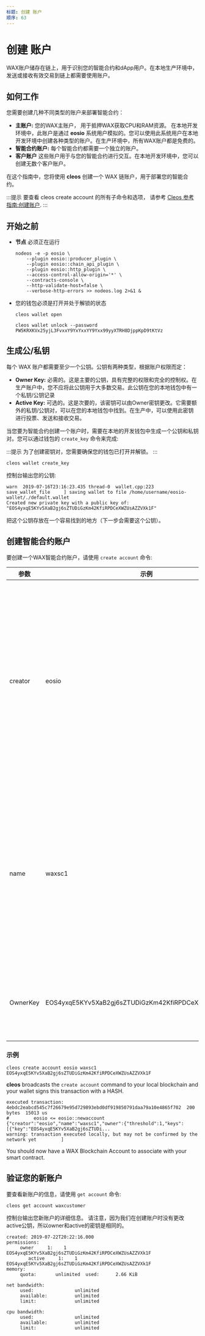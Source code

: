 ```yaml
---
标题: 创建 账户
顺序: 63
---
```


# 创建 账户

WAX账户储存在链上，用于识别您的智能合约和dApp用户。在本地生产环境中，发送或接收有效交易到链上都需要使用账户。 

## 如何工作

您需要创建几种不同类型的账户来部署智能合约：

- **主账户:** 您的WAX主账户， 用于抵押WAX获取CPU和RAM资源。 在本地开发环境中，此账户是通过 **eosio** 系统用户模拟的。您可以使用此系统用户在本地开发环境中创建各种类型的账户。在生产环境中，所有WAX账户都是免费的。
- **智能合约账户:** 每个智能合约都需要一个独立的账户。 
- **客户账户** 这些账户用于与您的智能合约进行交互。在本地开发环境中，您可以创建无数个客户账户。

在这个指南中，您将使用 **cleos** 创建一个 WAX 链账户，用于部署您的智能合约。

:::提示
要查看 cleos create account 的所有子命令和选项， 请参考 <a href="https://docs.eosnetwork.com/leap/latest/cleos/command-reference/create/account" target="_blank">Cleos 参考指南:创建账户</a>.
:::

## 开始之前

- **节点** 必须正在运行 
    ```shell
    nodeos -e -p eosio \
        --plugin eosio::producer_plugin \
        --plugin eosio::chain_api_plugin \
        --plugin eosio::http_plugin \
        --access-control-allow-origin='*' \
        --contracts-console \
        --http-validate-host=false \
        --verbose-http-errors >> nodeos.log 2>&1 &
    ```
- 您的钱包必须是打开并处于解锁的状态
    ```shell
    cleos wallet open
    ```

    ```shell
    cleos wallet unlock --password PW5KRXKVx25yjL3FvxxY9YxYxxYY9Yxx99yyXTRH8DjppKpD9tKtVz
    ```

<!--"/usr/opt/eosio/1.7.3/bin/keosd" launched
Failed to connect to nodeos at http://127.0.0.1:8888/; is nodeos running?

Error 3120006: No available wallet
Ensure that you have created a wallet and have it open
Error Details:
You don't have any wallet!-->

## 生成公/私钥

每个 WAX 账户都需要至少一个公钥。公钥有两种类型，根据账户权限而定：

- **Owner Key:** 必需的。这是主要的公钥，具有完整的权限和完全的控制权。在生产账户中，您不应将此公钥用于大多数交易。此公钥在您的本地钱包中有一个私钥/公钥记录
- **Active Key:** 可选的。这是次要的，该密钥可以由Owner密钥更改。它需要额外的私钥/公钥对，可以在您的本地钱包中找到。在生产中，可以使用此密钥进行投票、发送和接收交易。

当您要为智能合约创建一个账户时，需要在本地的开发钱包中生成一个公钥和私钥对。您可以通过钱包的 `create_key` 命令来完成:

:::提示
为了创建密钥对，您需要确保您的钱包已打开并解锁。
:::

```shell
cleos wallet create_key
```

控制台输出您的公钥:

```shell
warn  2019-07-16T23:16:23.435 thread-0  wallet.cpp:223                save_wallet_file     ] saving wallet to file /home/username/eosio-wallet/./default.wallet
Created new private key with a public key of: "EOS4yxqE5KYv5XaB2gj6sZTUDiGzKm42KfiRPDCeXWZUsAZZVXk1F"
```

把这个公钥存放在一个容易找到的地方（下一步会需要这个公钥）。

## 创建智能合约账户

要创建一个WAX智能合约账户，请使用 `create account` 命令:

| 参数 | 示例 | 描述
| --- | ----------- | -------------------------- |
| creator | eosio | 这个参数是用来创建新账户的主要账户名称。在生产环境中，这个主要账户就是您的 WAX 账户。 |
| name | waxsc1 | 新账户的名称。账户名称必须少于13个字符，并且只能包含字母[a-z]和数字[1-5]。 |
| OwnerKey | EOS4yxqE5KYv5XaB2gj6sZTUDiGzKm42KfiRPDCeXWZUsAZZVXk1F | 公钥是您从本地开发钱包生成的。 |

### 示例

```shell
cleos create account eosio waxsc1 EOS4yxqE5KYv5XaB2gj6sZTUDiGzKm42KfiRPDCeXWZUsAZZVXk1F 
```

**cleos** broadcasts the `create account` command to your local blockchain and your wallet signs this transaction with a HASH.

```shell
executed transaction: 4ebdc2eabcd545c7f26679e95d729893ebd0df919850791daa79a10e4865f702  200 bytes  15013 us
#         eosio <= eosio::newaccount            {"creator":"eosio","name":"waxsc1","owner":{"threshold":1,"keys":[{"key":"EOS4yxqE5KYv5XaB2gj6sZTUDi...
warning: transaction executed locally, but may not be confirmed by the network yet         ]
```

You should now have a WAX Blockchain Account to associate with your smart contract.

## 验证您的新账户

要查看新账户的信息，请使用  `get account` 命令:

```shell
cleos get account waxcustomer
```

控制台输出您新账户的详细信息。 请注意，因为我们在创建账户时没有更改active公钥，所以owner和active的密钥是相同的。

```shell
created: 2019-07-22T20:22:16.000
permissions:
     owner     1:    1 EOS4yxqE5KYv5XaB2gj6sZTUDiGzKm42KfiRPDCeXWZUsAZZVXk1F
        active     1:    1 EOS4yxqE5KYv5XaB2gj6sZTUDiGzKm42KfiRPDCeXWZUsAZZVXk1F
memory:
     quota:       unlimited  used:      2.66 KiB

net bandwidth:
     used:               unlimited
     available:          unlimited
     limit:              unlimited

cpu bandwidth:
     used:               unlimited
     available:          unlimited
     limit:              unlimited
```



